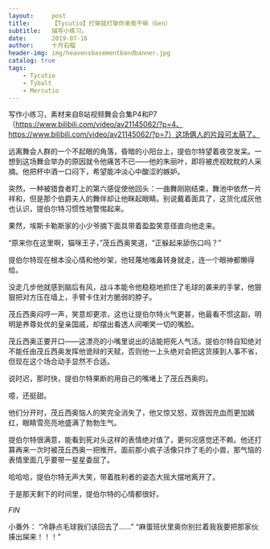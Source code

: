 ```yaml
---
layout:     post
title:      【Tycutio】打架就打架你亲我干嘛（Gen）
subtitle:   描写小练习。
date:       2019-07-16
author:     十月石榴
header-img: img/heavensbasementbandbanner.jpg
catalog: true
tags:
    - Tycutio
    - Tybalt
    - Mercutio
---
```

写作小练习，素材来自B站视频舞会合集P4和P7（https://www.bilibili.com/video/av21145062/?p=4、https://www.bilibili.com/video/av21145062/?p=7）这场俩人的片段可太萌了。


远离舞会人群的一个不起眼的角落，昏暗的小阳台上，提伯尔特望着夜空发呆。一想到这场舞会举办的原因就令他痛苦不已——他的朱丽叶，即将被虎视眈眈的人采摘。他把杯中酒一口闷下，希望能冲淡心中酸涩的嫉妒。

突然，一种被猎食者盯上的第六感促使他回头：一曲舞刚刚结束，舞池中依然一片祥和，但是那个伯爵夫人的舞伴却让他眯起眼睛。别说戴着面具了，这货化成灰他也认识，提伯尔特习惯性地警惕起来。

果然，埃斯卡勒斯家的小少爷摘下面具带着盈盈笑意径直向他走来。

“原来你在这里啊，猫咪王子，”茂丘西奥笑道，“正躲起来舔伤口吗？”

提伯尔特现在根本没心情和他吵架，他轻蔑地嗤鼻转身就走，连一个眼神都懒得给。

没走几步他就感到脑后有风，战斗本能令他稳稳地抓住了毛球的袭来的手掌，他狠狠把对方压在墙上，手臂卡住对方脆弱的脖子。

茂丘西奥闷哼一声，笑意却更浓，这也让提伯尔特火气更甚，他最看不惯这副，明明是养尊处优的皇亲国戚，却摆出看透人间嘲笑一切的嘴脸。

茂丘西奥正要开口——这漂亮的小嘴里说出的话能把死人气活。提伯尔特自知绝对不能任由茂丘西奥发挥他诡辩的天赋，否则他一上头绝对会把这货揍到人事不省，但现在这个场合动手显然不合适。

说时迟，那时快，提伯尔特果断的用自己的嘴堵上了茂丘西奥的。


噫，还挺甜。


他们分开时，茂丘西奥恼人的笑完全消失了，他又惊又怒，双唇因充血而更加嫣红，眼睛雪亮亮地盛满了勃勃生气。

提伯尔特很满意，能看到死对头这样的表情绝对值了，更何况感觉还不赖。他还打算再来一次时被茂丘西奥一把推开。面前那小疯子活像只炸了毛的小兽，那气恼的表情里面几乎要带一星星委屈了。

哈哈哈，提伯尔特无声大笑，带着胜利者的姿态大摇大摆地离开了。


于是那天剩下的时间里，提伯尔特的心情都很好。




_FIN_

小番外：
“冷静点毛球我们该回去了……”
“麻蛋班伏里奥你别拦着我我要把那家伙揍出屎来！！！”
